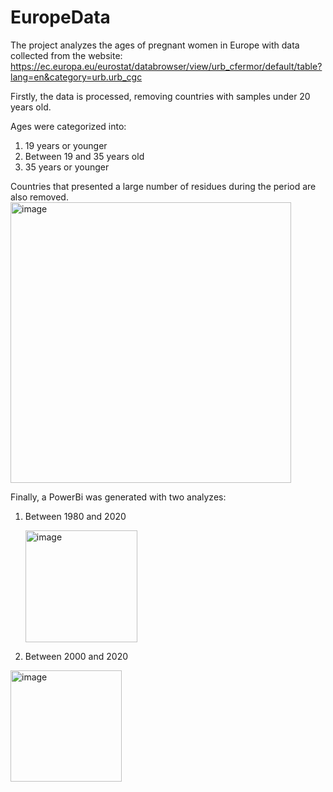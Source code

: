 # EuropeData
The project analyzes the ages of pregnant women in Europe with data collected from the website: https://ec.europa.eu/eurostat/databrowser/view/urb_cfermor/default/table?lang=en&category=urb.urb_cgc

Firstly, the data is processed, removing countries with samples under 20 years old.

Ages were categorized into:
1. 19 years or younger
2. Between 19 and 35 years old
3. 35 years or younger

Countries that presented a large number of residues during the period are also removed.
<img width="449" alt="image" src="https://github.com/loanyfalcao/EuropeData/assets/156198809/a2a5922e-ffdb-4b4b-ab2f-7e5d296fc4f7">

Finally, a PowerBi was generated with two analyzes:
1. Between 1980 and 2020

   <img width="179" alt="image" src="https://github.com/loanyfalcao/EuropeData/assets/156198809/0149d6be-2739-44b9-9311-2763045bd2e7">

3. Between 2000 and 2020
   
  <img width="178" alt="image" src="https://github.com/loanyfalcao/EuropeData/assets/156198809/a4a9aaef-f302-4bd2-acd5-0d64c990c52d">
